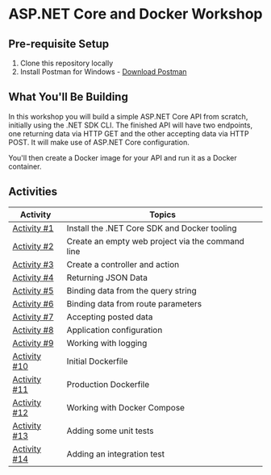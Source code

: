 # ASP.NET Core and Docker Workshop

## Pre-requisite Setup

1. Clone this repository locally
1. Install Postman for Windows - [Download Postman](https://www.getpostman.com/apps)

## What You'll Be Building

In this workshop you will build a simple ASP.NET Core API from scratch, initially using the .NET SDK CLI. The finished API will have two endpoints, one returning data via HTTP GET and the other accepting data via HTTP POST. It will make use of ASP.NET Core configuration.

You'll then create a Docker image for your API and run it as a Docker container.

## Activities

| Activity | Topics |
| ----- | ---- |
| [Activity #1](/activities/01-InstallTooling.md) | Install the .NET Core SDK and Docker tooling |
| [Activity #2](/activities/02-CreateEmptyWebProject.md) | Create an empty web project via the command line |
| [Activity #3](/activities/03-CreateControllerAndAction.md) | Create a controller and action |
| [Activity #4](/activities/04-ReturningJsonData.md) | Returning JSON Data |
| [Activity #5](/activities/05-BindingFromQueryString.md) | Binding data from the query string |
| [Activity #6](/activities/06-BindingFromRouteParameters.md) | Binding data from route parameters |
| [Activity #7](/activities/07-AcceptingPostedData.md) | Accepting posted data |
| [Activity #8](/activities/08-Configuration.md) | Application configuration |
| [Activity #9](/activities/09-Logging.md) | Working with logging |
| [Activity #10](/activities/10-InitialDockerfile.md) | Initial Dockerfile |
| [Activity #11](/activities/11-ProductionDockerfile.md) | Production Dockerfile |
| [Activity #12](/activities/12-DockerCompose.md) | Working with Docker Compose |
| [Activity #13](/activities/13-UnitTests.md) | Adding some unit tests |
| [Activity #14](/activities/13-IntegrationTests.md) | Adding an integration test |